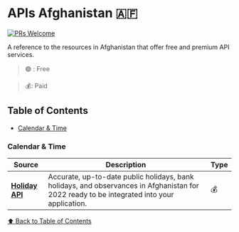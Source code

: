 # APIs Afghanistan 🇦🇫

[![PRs Welcome](https://img.shields.io/badge/PRs-welcome-brightgreen.svg?style=flat-square)](https://makeapullrequest.com)

A reference to the resources in Afghanistan that offer free and premium API services.

> 🟢 : Free

> 💰: Paid

## Table of Contents

- [Calendar & Time](#calendar--time)

<!-- ### Template
| Source | Description | Type |
| ------ | ----------- | ---- |
| [**Title**](https://xyz.com) | Description goes here | **N/A** |

[⬆ Back to Table of Contents](#table-of-contents) -->

### Calendar & Time
| Source | Description | Type |
| ------ | ----------- | ---- |
| [**Holiday API**](https://holidayapi.com/countries/af/)| Accurate, up-to-date public holidays, bank holidays, and observances in Afghanistan for 2022 ready to be integrated into your application. | 💰 |

[⬆ Back to Table of Contents](#table-of-contents)
